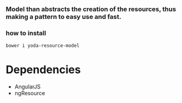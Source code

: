 ### Model  than abstracts the creation of the resources, thus making a pattern to easy use and fast.

### how to install
`bower i yoda-resource-model`

# Dependencies
* AngularJS
* ngResource
